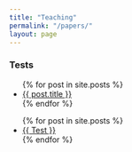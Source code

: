 ```yaml
---
title: "Teaching"
permalink: "/papers/"
layout: page
---
```



### Tests

<ul>
  {% for post in site.posts %}
    <li>
      <a href="{{ post.url }}">{{ post.title }}</a>
    </li>
  {% endfor %}
</ul>

<ul>
  {% for post in site.posts %}
    <li>
      <a href="{{ post.url }}">{{ Test }}</a>
    </li>
  {% endfor %}
</ul>
